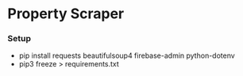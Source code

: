 # Property Scraper

### Setup
- pip install requests beautifulsoup4 firebase-admin python-dotenv
- pip3 freeze > requirements.txt